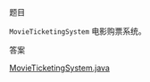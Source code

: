 题目

`MovieTicketingSystem` 电影购票系统。

答案

[MovieTicketingSystem.java](./src/day7/mts/MovieTicketingSystem.java)